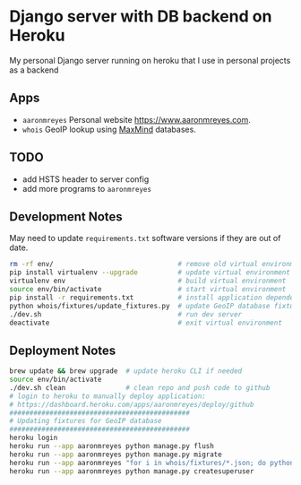 # Django server with DB backend on Heroku

My personal Django server running on heroku that I use in personal projects as a backend

## Apps

- `aaronmreyes` Personal website https://www.aaronmreyes.com.
- `whois` GeoIP lookup using [MaxMind](https://dev.maxmind.com/geoip/geoip2/geolite2/) databases.

## TODO

- add HSTS header to server config
- add more programs to `aaronmreyes`

## Development Notes

May need to update `requirements.txt` software versions if they are out of date.

```bash
rm -rf env/                               # remove old virtual environment
pip install virtualenv --upgrade          # update virtual environment
virtualenv env                            # build virtual environment
source env/bin/activate                   # start virtual environment
pip install -r requirements.txt           # install application dependencies
python whois/fixtures/update_fixtures.py  # update GeoIP database fixtures
./dev.sh                                  # run dev server
deactivate                                # exit virtual environment
```

## Deployment Notes

```bash
brew update && brew upgrade  # update heroku CLI if needed
source env/bin/activate
./dev.sh clean               # clean repo and push code to github
# login to heroku to manually deploy application:
# https://dashboard.heroku.com/apps/aaronmreyes/deploy/github
#############################################
# Updating fixtures for GeoIP database
#############################################
heroku login
heroku run --app aaronmreyes python manage.py flush
heroku run --app aaronmreyes python manage.py migrate
heroku run --app aaronmreyes "for i in whois/fixtures/*.json; do python manage.py loaddata \$i; done"
heroku run --app aaronmreyes python manage.py createsuperuser
```

